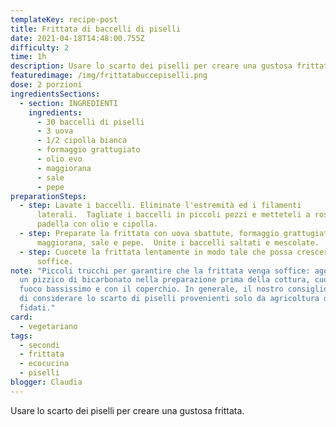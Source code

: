 ```yaml
---
templateKey: recipe-post
title: Frittata di baccelli di piselli
date: 2021-04-18T14:48:00.755Z
difficulty: 2
time: 1h
description: Usare lo scarto dei piselli per creare una gustosa frittata.
featuredimage: /img/frittatabuccepiselli.png
dose: 2 porzioni
ingredientsSections:
  - section: INGREDIENTI
    ingredients:
      - 30 baccelli di piselli
      - 3 uova
      - 1/2 cipolla bianca
      - formaggio grattugiato
      - olio evo
      - maggiorana
      - sale
      - pepe
preparationSteps:
  - step: Lavate i baccelli. Eliminate l'estremità ed i filamenti
      laterali.  Tagliate i baccelli in piccoli pezzi e metteteli a rosolare in
      padella con olio e cipolla.
  - step: Preparate la frittata con uova sbattute, formaggio grattugiato,
      maggiorana, sale e pepe.  Unite i baccelli saltati e mescolate.
  - step: Cuocete la frittata lentamente in modo tale che possa crescere e diventare
      soffice.
note: "Piccoli trucchi per garantire che la frittata venga soffice: aggiungere
  un pizzico di bicarbonato nella preparazione prima della cottura, cuocere a
  fuoco bassissimo e con il coperchio. In generale, il nostro consiglio è quello
  di considerare lo scarto di piselli provenienti solo da agricoltura di orti
  fidati."
card:
  - vegetariano
tags:
  - secondi
  - frittata
  - ecocucina
  - piselli
blogger: Claudia
---
```

Usare lo scarto dei piselli per creare una gustosa frittata.